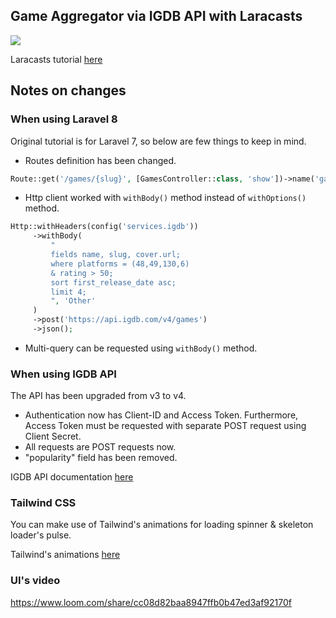 ## Game Aggregator via IGDB API with Laracasts

![](GameAggregator.gif)

Laracasts tutorial [here](https://laracasts.com/series/build-a-video-game-aggregator)

## Notes on changes

### When using Laravel 8

Original tutorial is for Laravel 7, so below are few things to keep in mind.

- Routes definition has been changed.
```php
Route::get('/games/{slug}', [GamesController::class, 'show'])->name('games.show');`
```
- Http client worked with `withBody()` method instead of `withOptions()` method.
```php
Http::withHeaders(config('services.igdb'))
     ->withBody(
         "
         fields name, slug, cover.url;
         where platforms = (48,49,130,6)
         & rating > 50;
         sort first_release_date asc;
         limit 4;
         ", 'Other'
     )
     ->post('https://api.igdb.com/v4/games')
     ->json();
```

- Multi-query can be requested using `withBody()` method.

### When using IGDB API

The API has been upgraded from v3 to v4.

- Authentication now has Client-ID and Access Token. Furthermore, Access Token must be requested with separate POST request using Client Secret.
- All requests are POST requests now.
- "popularity" field has been removed.

IGDB API documentation [here](https://api-docs.igdb.com/?shell#about)

### Tailwind CSS

You can make use of Tailwind's animations for loading spinner & skeleton loader's pulse.

Tailwind's animations [here](https://tailwindcss.com/docs/animation)

### UI's video

https://www.loom.com/share/cc08d82baa8947ffb0b47ed3af92170f
